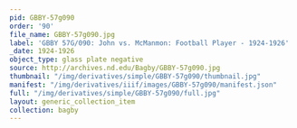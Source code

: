 ```yaml
---
pid: GBBY-57g090
order: '90'
file_name: GBBY-57g090.jpg
label: 'GBBY 57G/090: John vs. McManmon: Football Player - 1924-1926'
_date: 1924-1926
object_type: glass plate negative
source: http://archives.nd.edu/Bagby/GBBY-57g090.jpg
thumbnail: "/img/derivatives/simple/GBBY-57g090/thumbnail.jpg"
manifest: "/img/derivatives/iiif/images/GBBY-57g090/manifest.json"
full: "/img/derivatives/simple/GBBY-57g090/full.jpg"
layout: generic_collection_item
collection: bagby
---
```

